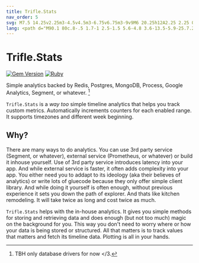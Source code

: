 ```yaml
---
title: Trifle.Stats
nav_order: 5
svg: M7.5 14.25v2.25m3-4.5v4.5m3-6.75v6.75m3-9v9M6 20.25h12A2.25 2.25 0 0020.25 18V6A2.25 2.25 0 0018 3.75H6A2.25 2.25 0 003.75 6v12A2.25 2.25 0 006 20.25z
lang: <path d="M90.1 80c.8-.5 1.7-1 2.5-1.5 5.6-4.8 3.6-13.5-5.9-25.7.2 6.1 1.2 12.4 2.2 19.1.4 2.6.8 5.3 1.2 8.1zM36 103.2c3.2 13.7 11.3 21.1 20.5 24.2 5.1.9 10.2.7 15.3-.4.8-.4 1.5-.9 2.2-1.4 2-1.3 3.7-2.8 5.3-4.3-6.5-2.8-13.1-8.2-19.3-14.6-4.8-.3-9.5-.8-13.6-1.4-4-.4-7.4-1.1-10.4-2.1zm-1.4-64.5l-.2 1.4c-1.4 7.9-1.5 15-.4 21.2 1.1-7.4 2.6-15 4.7-22.3.3-1.1.6-2.3 1-3.5h.1c1.6-5 3.4-9.8 5.5-14.3-4 5.3-7.5 11.2-10.7 17.5z"></path><path d="M33.9 114c3.5 4.4 7.5 7.6 11.9 9.9-5.6-4.6-10-11.5-12-21.4-3.8-1.4-6.8-3.3-9.1-5.7 1.6 6.4 4.6 12.3 9.2 17.2zm-.6-47c-1.8-5.9-2.4-12.7-1.8-20.4-1.1 2.3-2.1 4.8-3.2 7.3-4.5 13.1-6.5 26.7-4.6 38.7 2.1 3.2 5.2 5.8 9.6 7.6-1.4-7.7-1.5-19.9 0-33.2zm2.2 33.8c0 .1 0 .1 0 0 3.2 1.2 6.8 2 11.1 2.5 3.5.6 7.3 1 11.3 1.3-8.3-9.1-15.6-19.8-20.3-28.6-1.1-1.6-2-3.3-2.8-5-1.1 12.2-.8 23.1.7 29.8zm51.4-28.7c-1.1-7.5-2.3-15.1-2.3-22.3C71.9 38 59.6 25.4 60.1 5.1c-.4.3-.8.6-1.1.9-2.2 1.9-4.4 4-6.5 6.3-4.5 6.4-8.1 14.6-10.9 23.5-1.6 11.6 9.6 34.3 24.5 51.7 7.2-.3 14.8-2.5 22.1-6.5-.4-2.9-.8-5.9-1.3-8.9zm10 39.7c-2.6-.5-5.2-1.4-7.8-2.6-1.3 4.1-3.4 7.9-6.4 11.4 1.1.3 2.1.6 3.1.7 4.2-2.5 8-5.8 11.1-9.5z"></path><path d="M62.1 3.6C61 23.1 72.2 35.5 84.4 46.8 73.7 32.6 67.5 24.1 67.5.3c-1.7.9-3.5 2-5.4 3.3zm21.1 102.2c-5.3.8-10.8 1.1-16.2 1.1-1.4 0-2.9 0-4.3-.1 5.8 5.8 12 10.6 18 13 3.2-3.5 5.3-7.4 6.6-11.6-1.4-.7-2.8-1.5-4.1-2.4zm-2.4-1.6c-2-1.4-3.8-2.9-5.5-4.4-3.5-3.1-6.9-6.5-10.1-10.2-7.1.1-13.7-1.6-19.1-5.1-.8-.5-1.6-1.1-2.3-1.7 4.6 7.3 10.5 15.3 16.9 22 6.5.3 13.5.2 20.1-.6zm9.6.2c-.2 1-.4 1.9-.7 2.9 2.8 1.4 5.7 2.4 8.6 2.7 2.5-3.4 4.5-7.2 5.7-11.3-3.7 2.5-8.4 4.4-13.6 5.7z"></path><path d="M47.2 82.8c4.7 3 10.3 4.6 16.3 4.8-12.3-14.6-21.8-32.4-23.7-45-2.3 8.9-3.1 14.4-4.4 23.6v.2c.9 2.3 2.1 5.1 3.7 8.1 2.1 3.4 4.8 6.2 8.1 8.3zm41.3.4c-6.8 3.7-13.9 5.8-20.7 6.3 2.9 3.2 5.8 6.2 8.8 8.8 2.1 1.9 4.5 3.8 7.1 5.5 1.7-.3 3.3-.6 4.9-.9 1-6.3.7-12.9-.1-19.7zm2.2 19.1c5.6-1.5 10.5-3.6 14.1-6.6 1.5-6.9 1-14.4-2.3-22.4-2.9-4.9-5.7-9.2-8.3-13 4.8 8.8 4.7 15.2-.4 19.6l-.1.1c-1.1.7-2.2 1.4-3.4 2.1.9 6.9 1.3 13.8.4 20.2z"></path>
---
```


# Trifle.Stats

[![Gem Version](https://badge.fury.io/rb/trifle-stats.svg)](https://rubygems.org/gems/trifle-stats)
[![Ruby](https://github.com/trifle-io/trifle-stats/workflows/Ruby/badge.svg?branch=main)](https://github.com/trifle-io/trifle-stats)

Simple analytics backed by Redis, Postgres, MongoDB, Process, Google Analytics, Segment, or whatever. [^1]

`Trifle.Stats` is a _way too_ simple timeline analytics that helps you track custom metrics. Automatically increments counters for each enabled range. It supports timezones and different week beginning.

## Why?

There are many ways to do analytics. You can use 3rd party service (Segment, or whatever), external service (Prometheus, or whatever) or build it inhouse yourself. Use of 3rd party service introduces latency into your app. And while external service is faster, it often adds complexity into your app. You either need you to addapt to its ideology (aka their believes of analytics) or write lots of gluecode because they only offer simple client library. And while doing it yourself is often enough, without previous experience it sets you down the path of explorer. And thats like kitchen remodeling. It will take twice as long and cost twice as much.

`Trifle.Stats` helps with the in-house analytics. It gives you simple methods for storing and retrieving data and does enough (but not too much) magic on the background for you. This way you don't need to worry where or how your data is being stored or structured. All that matters is to track values that matters and fetch its timeline data. Plotting is all in your hands.

[^1]: TBH only database drivers for now </3.
